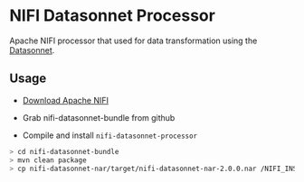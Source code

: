 # NIFI Datasonnet Processor

Apache NIFI processor that used for data transformation using the [Datasonnet](https://datasonnet.com/).

## Usage

* [Download Apache NIFI](https://nifi.apache.org/download.html)

* Grab nifi-datasonnet-bundle from github

* Compile and install `nifi-datasonnet-processor`

```bash
> cd nifi-datasonnet-bundle
> mvn clean package
> cp nifi-datasonnet-nar/target/nifi-datasonnet-nar-2.0.0.nar /NIFI_INSTALL/extensions/
```


